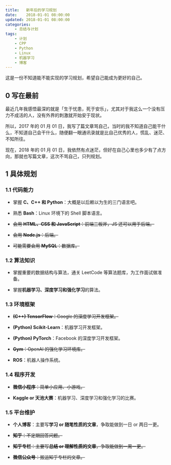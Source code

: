 ```yaml
---
title:   新年后的学习规划
date:    2018-01-01 08:00:00
updated: 2018-01-01 08:00:00
categories:
    - 总结与计划
tags:
    - 计划
    - CPP
    - Python
    - Linux
    - 机器学习
    - 博客
---
```


这是一份不知道能不能实现的学习规划，希望自己能成为更好的自己。

<!-- more -->

## 0 写在最前

最近几年我感悟最深的就是「生于忧患，死于安乐」，尤其对于我这么一个没有压力不成活的人，没有外界的刺激就开始安于现状。

所以，2017 年的 01 月 01 日，我写了篇文章骂自己，当时的我不知道自己能干什么，不知道自己会干什么，随便翻一眼通讯录就是比自己优秀的人，慌乱、迷茫、不知所往。

现在，2018 年的 01 月 01 日，我依然有点迷茫，但好在自己心里也多少有了点方向，那就也写篇文章，这次不骂自己，只列规划。

## 1 具体规划

### 1.1 代码能力

- 掌握 **C、C++ 和 Python**：大概是以后赖以为生的三门语言吧。

- 熟悉 **Bash**：Linux 环境下的 Shell 脚本语言。

- ~~会用 **HTML、CSS 和 JavaScript**：前端三板斧，JS 还可以用于后端。~~

- ~~会用 **Node.js**：后端。~~

- ~~可能需要会用 **MySQL**：数据库。~~

### 1.2 算法知识

- 掌握重要的数据结构与算法，通关 LeetCode 等算法题库，为工作面试做准备。

- 掌握**机器学习、深度学习和强化学习**的算法。

### 1.3 环境框架

- ~~**(C++) TensorFlow**：Google 的深度学习开发框架。~~

- **(Python) Scikit-Learn**：机器学习开发框架。

- **(Python) PyTorch**：Facebook 的深度学习开发框架。

- ~~**Gym**：OpenAI 的强化学习环境库。~~

- **ROS**：机器人操作系统。

### 1.4 程序开发

- ~~**微信小程序**：简单小应用、小游戏。~~

- **Kaggle or 天池大赛**：机器学习、深度学习和强化学习的比赛。

### 1.5 平台维护

- **个人博客**：主要写**学习 or 随笔性质的文章**，争取能做到一日 or 两日一更。

- ~~**知乎**：不定期回答问题。~~

- ~~**知乎专栏**：主要写**总结 or 理解性质的文章**，争取能做到一周一更。~~

- ~~**微信公众号**：搬运知乎专栏的文章。~~

